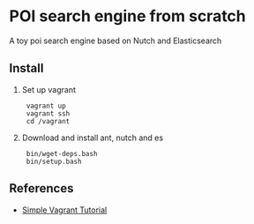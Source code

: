 POI search engine from scratch
==============================

A toy poi search engine based on Nutch and Elasticsearch

Install
-------

1. Set up vagrant

        vagrant up
        vagrant ssh
        cd /vagrant

2. Download and install ant, nutch and es

        bin/wget-deps.bash
        bin/setup.bash


References
----------

* [Simple Vagrant Tutorial](http://twang2218.github.io/tutorial/openstack/vagrant.html)
